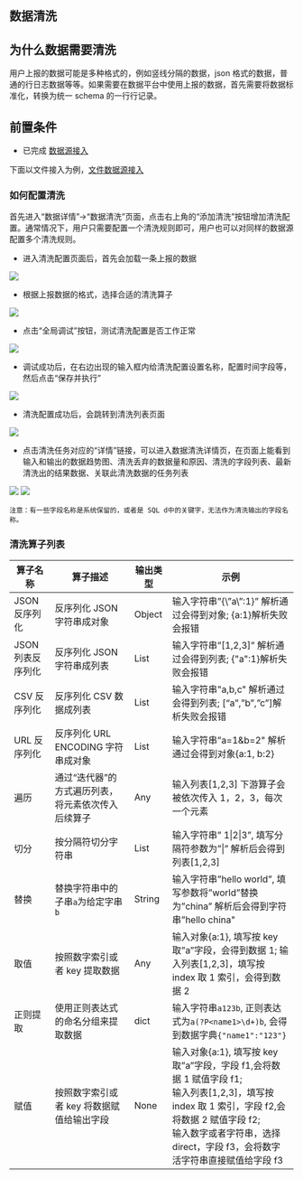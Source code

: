 ## 数据清洗

## 为什么数据需要清洗

用户上报的数据可能是多种格式的，例如竖线分隔的数据，json 格式的数据，普通的行日志数据等等。如果需要在数据平台中使用上报的数据，首先需要将数据标准化，转换为统一 schema 的一行行记录。

## 前置条件
- 已完成 [数据源接入](./data-access/concepts.md)

下面以文件接入为例，[文件数据源接入](./data-access/file-upload/detail.md)

### 如何配置清洗

首先进入“数据详情”->“数据清洗”页面，点击右上角的“添加清洗”按钮增加清洗配置。通常情况下，用户只需要配置一个清洗规则即可，用户也可以对同样的数据源配置多个清洗规则。

* 进入清洗配置页面后，首先会加载一条上报的数据

![](../../assets/datahub_clean_scenario_split_01.png)

* 根据上报数据的格式，选择合适的清洗算子

![](../../assets/datahub_clean_scenario_split_02.png)

* 点击“全局调试”按钮，测试清洗配置是否工作正常

![](../../assets/datahub_clean_scenario_split_03.png)

* 调试成功后，在右边出现的输入框内给清洗配置设置名称，配置时间字段等，然后点击“保存并执行”

![](../../assets/datahub_clean_scenario_split_04.png)

* 清洗配置成功后，会跳转到清洗列表页面

![](../../assets/datahub_clean_scenario_split_05.png)

* 点击清洗任务对应的“详情”链接，可以进入数据清洗详情页，在页面上能看到输入和输出的数据趋势图、清洗丢弃的数据量和原因、清洗的字段列表、最新清洗出的结果数据、关联此清洗数据的任务列表

![](../../assets/datahub_clean_scenario_split_06.png)
![](../../assets/datahub_clean_scenario_split_07.png)

```plain
注意：有一些字段名称是系统保留的，或者是 SQL d中的关键字，无法作为清洗输出的字段名称。
```


### 清洗算子列表

| 算子名称 | 算子描述 | 输出类型 | 示例 |
| --- | --- | --- | --- |
| JSON 反序列化 | 反序列化 JSON 字符串成对象 | Object | 输入字符串”{\”a\”:1}” 解析通过会得到对象; {a:1}解析失败会报错 |
| JSON 列表反序列化 | 反序列化 JSON 字符串成列表 | List | 输入字符串”[1,2,3]” 解析通过会得到列表; {"a":1}解析失败会报错 |
| CSV 反序列化 | 反序列化 CSV 数据成列表 | List | 输入字符串"a,b,c" 解析通过会得到列表; [“a”,”b”,”c”]解析失败会报错 |
| URL 反序列化 | 反序列化 URL ENCODING 字符串成对象 | List | 输入字符串”a=1&b=2" 解析通过会得到对象{a:1, b:2} |
| 遍历 | 通过“迭代器”的方式遍历列表，将元素依次传入后续算子 | Any | 输入列表[1,2,3] 下游算子会被依次传入 1，2，3，每次一个元素 |
| 切分 | 按分隔符切分字符串 | List | 输入字符串” 1&#124;2&#124;3”, 填写分隔符参数为”&#124;” 解析后会得到列表[1,2,3] |
| 替换 | 替换字符串中的子串`a`为给定字串`b` | String | 输入字符串”hello world”, 填写参数将”world”替换为”china” 解析后会得到字符串”hello china" |
| 取值 | 按照数字索引或者 key 提取数据 | Any | 输入对象{a:1}, 填写按 key 取”a”字段，会得到数据 1; 输入列表[1,2,3]，填写按 index 取 1 索引，会得到数据 2 |
| 正则提取 | 使用正则表达式的命名分组来提取数据 | dict| 输入字符串`a123b`, 正则表达式为`a(?P<name1>\d+)b`, 会得到数据字典`{"name1":"123"}`|
| 赋值 | 按照数字索引或者 key 将数据赋值给输出字段 | None |<div>输入对象{a:1}, 填写按 key 取”a”字段，字段 f1,会将数据 1 赋值字段 f1;</div><div>输入列表[1,2,3]，填写按 index 取 1 索引，字段 f2,会将数据 2 赋值字段 f2;</div><div>输入数字或者字符串，选择 direct，字段 f3，会将数字活字符串直接赋值给字段 f3</div>|
